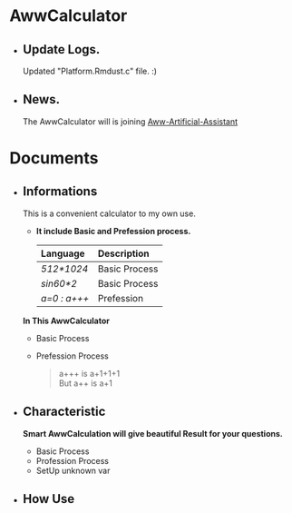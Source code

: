 # AwwCalculator  
+ ## Update Logs.  
  Updated "Platform.Rmdust.c" file.
  :)

+ ## News.  
  The AwwCalculator will is joining [Aww-Artificial-Assistant](https://github.com/bre97-web/Aww-Artificial-Assistant)  

# Documents  
+ ## Informations
  This is a convenient calculator to my own use.  
  * **It include Basic and Prefession process.**  
  
    | Language     | Description             |
    | :---         | :---                    |
    |_512*1024_    | Basic Process           |  
    |_sin60*2_     | Basic Process           |  
    |_a=0 : a+++_  | Prefession            |  
    
  **In This AwwCalculator**  
  * Basic Process

  * Prefession Process
    > a+++ is a+1+1+1  
      But a++ is a+1  
  
+ ## Characteristic
  **Smart AwwCalculation will give beautiful Result for your questions.**  
   - Basic Process  
   - Profession Process  
   - SetUp unknown var  
  
+ ## How Use
  
